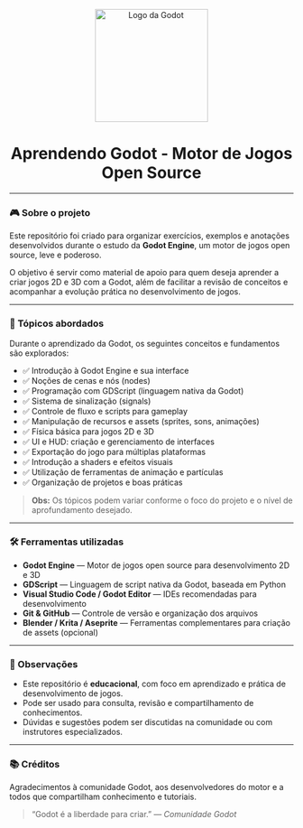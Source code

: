 <p align="center">
  <img src="https://godotengine.org/themes/godotengine/assets/logo_white.svg" alt="Logo da Godot" width="200"/>
</p>

<h1 align="center">Aprendendo Godot - Motor de Jogos Open Source</h1>

---

### 🎮 Sobre o projeto

Este repositório foi criado para organizar exercícios, exemplos e anotações desenvolvidos durante o estudo da **Godot Engine**, um motor de jogos open source, leve e poderoso. 

O objetivo é servir como material de apoio para quem deseja aprender a criar jogos 2D e 3D com a Godot, além de facilitar a revisão de conceitos e acompanhar a evolução prática no desenvolvimento de jogos.

---

### 🧠 Tópicos abordados

Durante o aprendizado da Godot, os seguintes conceitos e fundamentos são explorados:

- ✅ Introdução à Godot Engine e sua interface
- ✅ Noções de cenas e nós (nodes)
- ✅ Programação com GDScript (linguagem nativa da Godot)
- ✅ Sistema de sinalização (signals)
- ✅ Controle de fluxo e scripts para gameplay
- ✅ Manipulação de recursos e assets (sprites, sons, animações)
- ✅ Física básica para jogos 2D e 3D
- ✅ UI e HUD: criação e gerenciamento de interfaces
- ✅ Exportação do jogo para múltiplas plataformas
- ✅ Introdução a shaders e efeitos visuais
- ✅ Utilização de ferramentas de animação e partículas
- ✅ Organização de projetos e boas práticas

> **Obs:** Os tópicos podem variar conforme o foco do projeto e o nível de aprofundamento desejado.

---

### 🛠️ Ferramentas utilizadas

- **Godot Engine** — Motor de jogos open source para desenvolvimento 2D e 3D
- **GDScript** — Linguagem de script nativa da Godot, baseada em Python
- **Visual Studio Code / Godot Editor** — IDEs recomendadas para desenvolvimento
- **Git & GitHub** — Controle de versão e organização dos arquivos
- **Blender / Krita / Aseprite** — Ferramentas complementares para criação de assets (opcional)

---

### 📌 Observações

- Este repositório é **educacional**, com foco em aprendizado e prática de desenvolvimento de jogos.
- Pode ser usado para consulta, revisão e compartilhamento de conhecimentos.
- Dúvidas e sugestões podem ser discutidas na comunidade ou com instrutores especializados.

---

### 📚 Créditos

Agradecimentos à comunidade Godot, aos desenvolvedores do motor e a todos que compartilham conhecimento e tutoriais.

> “Godot é a liberdade para criar.” — *Comunidade Godot*
